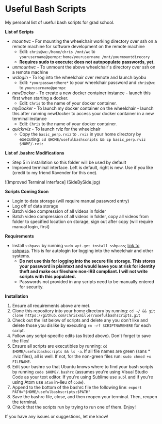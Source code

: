 # Useful Bash Scripts 
My personal list of useful bash scripts for grad school. 

 **List of Scripts** 
* *mountwc*   - For mounting the wheelchair working directory over ssh on a remote machine for software development on the remote machine
  * Edit: `chris@wc:/home/chris /mnt/wc` to `yourusername@permpc:home/yourusername /mnt/yourmountdirecory`
  * **Requires sudo to execute: does not autopopulate passwords, yet.**
* *unmountwc* - To unmount the above wheelchair's directory over ssh on a remote machine
* *wclogin*   - To log into the wheelchair over remote and launch byobu
  * Edit: `*yourpasswordhere*` to your wheelchair password and `chris@wc` to `yourusername@permpc`
* *newDocker* - To create a new docker container instance - launch this first when starting a docker. 
   * Edit: `Chris` to the name of your docker container. 
* *myDocker*  - To launch my docker container on the wheelchair - launch this after running newDocker to access your docker container in a new terminal instance
  * Edit: `Chris` to the name of your docker container. 
* *quickrviz* - To launch rviz for the wheelchair 
  * Copy the `basic_perp.rviz` to `.rviz` in your home directory by executing: `cd $HOME/usefulbashscripts && cp basic_perp.rviz $HOME/.rviz`
  
**List of .bashrc Modifications**
* Step 5 in installation so this folder will be used by default
* Improved terminal interface. Left is default, right is new. Use if you like (credit to my friend Ravender for this one).

![Improved Terminal Interface] (SideBySide.jpg)

**Scripts Coming Soon**
* Login to data storage (will require manual password entry)
* Log off of data storage
* Batch video compression of all videos in folder 
* Batch video compression of all videos in folder, copy all videos from folder to specified location on storage, sign out after copy (will require manual login, first)

**Requirements** 
* Install `sshpass` by running `sudo apt-get install sshpass`; [link to sshpass](https://gist.github.com/arunoda/7790979). This is for autologin for logging into the wheelchair and other systems. 
  * **Do not use this for logging into the secure file storage. This stores your password in plaintext and would leave you at risk for identity theft and make our fileshare non-IRB compliant. I will not write scripts with this populated.**
  * Passwords not provided in any scripts need to be manually entered for security. 

**Installation**
1. Ensure all requirements above are met. 
2. Clone this repository into your home directory by running: `cd ~/ && git clone https://github.com/chrisxmiller/usefulbashscripts.git`
3. Check out the list below of scripts and delete any you don't like and delete those you dislike by executing `rm -rf SCRIPTNAMEHERE` for each script.
4. Follow any script-specific edits (as listed above). Don't forget to save the files!
5. Ensure all scripts are executibles by running: `cd $HOME/usefulbashscripts && ls -a`. If all file names are green (sans * .rviz files), all is well. If not, for the non-green files run: `sudo chmod +x FILENAME`.
4. Edit your bashrc so that Ubuntu knows where to find your bash scripts by running `code $HOME/.bashrc` (assumes you're using Visual Studio Code as your text editor. If you're using Sublime use `subl` and if you're using Atom use `atom` in-lieu of `code`). 
5. Append to the bottom of the bashrc file the following line: `export PATH="$HOME/usefulbashscripts:$PATH"`
6. Save the bashrc file, close, and then reopen your terminal. Then, reopen the terminal. 
7. Check that the scripts run by trying to run one of them. Enjoy!

If you have any issues or suggestions, let me know!
